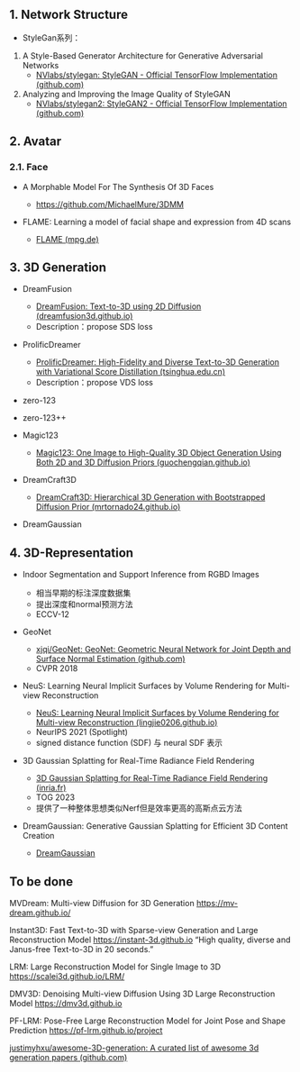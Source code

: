 ## 1. Network Structure

* StyleGan系列：
1. A Style-Based Generator Architecture for Generative Adversarial Networks 
	* [NVlabs/stylegan: StyleGAN - Official TensorFlow Implementation (github.com)](https://github.com/NVlabs/stylegan)
2. Analyzing and Improving the Image Quality of StyleGAN   
	* [NVlabs/stylegan2: StyleGAN2 - Official TensorFlow Implementation (github.com)](https://github.com/NVlabs/stylegan2)

## 2. Avatar
### 2.1. Face
* A Morphable Model For The Synthesis Of 3D Faces 
	* https://github.com/MichaelMure/3DMM

* FLAME: Learning a model of facial shape and expression from 4D scans
	* [FLAME (mpg.de)](https://flame.is.tue.mpg.de/)

## 3. 3D Generation


* DreamFusion
	* [DreamFusion: Text-to-3D using 2D Diffusion (dreamfusion3d.github.io)](https://dreamfusion3d.github.io/)
	* Description：propose SDS loss

* ProlificDreamer
	* [ProlificDreamer: High-Fidelity and Diverse Text-to-3D Generation with Variational Score Distillation (tsinghua.edu.cn)](https://ml.cs.tsinghua.edu.cn/prolificdreamer/)
	* Description：propose VDS loss

* zero-123

* zero-123++

* Magic123
	* [Magic123: One Image to High-Quality 3D Object Generation Using Both 2D and 3D Diffusion Priors (guochengqian.github.io)](https://guochengqian.github.io/project/magic123/)


* DreamCraft3D
	* [DreamCraft3D: Hierarchical 3D Generation with Bootstrapped Diffusion Prior (mrtornado24.github.io)](https://mrtornado24.github.io/DreamCraft3D/)

* DreamGaussian

## 4. 3D-Representation


* Indoor Segmentation and Support Inference from RGBD Images
	* 相当早期的标注深度数据集
	* 提出深度和normal预测方法
	* ECCV-12

* GeoNet
	* [xjqi/GeoNet: GeoNet: Geometric Neural Network for Joint Depth and Surface Normal Estimation (github.com)](https://github.com/xjqi/GeoNet)
	* CVPR 2018

* NeuS: Learning Neural Implicit Surfaces by Volume Rendering for Multi-view Reconstruction
	* [NeuS: Learning Neural Implicit Surfaces by Volume Rendering for Multi-view Reconstruction (lingjie0206.github.io)](https://lingjie0206.github.io/papers/NeuS/)
	* NeurIPS 2021 (Spotlight)
	* signed distance function (SDF) 与 neural SDF 表示

* 3D Gaussian Splatting for Real-Time Radiance Field Rendering
	* [3D Gaussian Splatting for Real-Time Radiance Field Rendering (inria.fr)](https://repo-sam.inria.fr/fungraph/3d-gaussian-splatting/)
	* TOG 2023
	* 提供了一种整体思想类似Nerf但是效率更高的高斯点云方法

* DreamGaussian: Generative Gaussian Splatting for Efficient 3D Content Creation
	* [DreamGaussian](https://dreamgaussian.github.io/)


## To be done

MVDream: Multi-view Diffusion for 3D Generation
https://mv-dream.github.io/

Instant3D: Fast Text-to-3D with Sparse-view Generation and Large Reconstruction Model
https://instant-3d.github.io
“High quality, diverse and Janus-free Text-to-3D in 20 seconds.”


LRM: Large Reconstruction Model for Single Image to 3D
https://scalei3d.github.io/LRM/

DMV3D: Denoising Multi-view Diffusion Using 3D Large Reconstruction Model
https://dmv3d.github.io

PF-LRM: Pose-Free Large Reconstruction Model for Joint Pose and Shape Prediction
https://pf-lrm.github.io/project


[justimyhxu/awesome-3D-generation: A curated list of awesome 3d generation papers (github.com)](https://github.com/justimyhxu/awesome-3D-generation)

